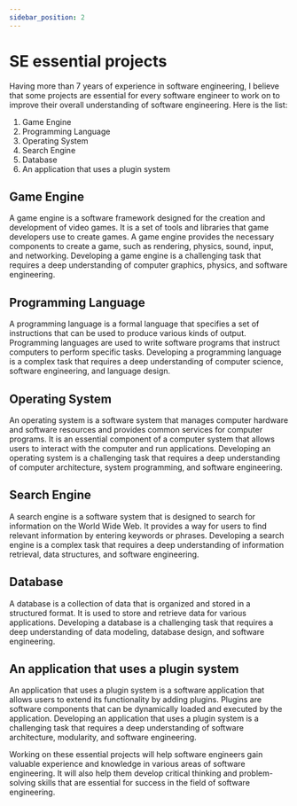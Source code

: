 ```yaml
---
sidebar_position: 2
---
```


# SE essential projects

Having more than 7 years of experience in software engineering, I believe that some projects are essential for every software engineer to work on to improve their overall understanding of software engineering. Here is the list:

1. Game Engine
2. Programming Language
3. Operating System
4. Search Engine
5. Database
6. An application that uses a plugin system

## Game Engine

A game engine is a software framework designed for the creation and development of video games. It is a set of tools and libraries that game developers use to create games. A game engine provides the necessary components to create a game, such as rendering, physics, sound, input, and networking. Developing a game engine is a challenging task that requires a deep understanding of computer graphics, physics, and software engineering.

## Programming Language

A programming language is a formal language that specifies a set of instructions that can be used to produce various kinds of output. Programming languages are used to write software programs that instruct computers to perform specific tasks. Developing a programming language is a complex task that requires a deep understanding of computer science, software engineering, and language design.

## Operating System

An operating system is a software system that manages computer hardware and software resources and provides common services for computer programs. It is an essential component of a computer system that allows users to interact with the computer and run applications. Developing an operating system is a challenging task that requires a deep understanding of computer architecture, system programming, and software engineering.

## Search Engine

A search engine is a software system that is designed to search for information on the World Wide Web. It provides a way for users to find relevant information by entering keywords or phrases. Developing a search engine is a complex task that requires a deep understanding of information retrieval, data structures, and software engineering.

## Database

A database is a collection of data that is organized and stored in a structured format. It is used to store and retrieve data for various applications. Developing a database is a challenging task that requires a deep understanding of data modeling, database design, and software engineering.

## An application that uses a plugin system

An application that uses a plugin system is a software application that allows users to extend its functionality by adding plugins. Plugins are software components that can be dynamically loaded and executed by the application. Developing an application that uses a plugin system is a challenging task that requires a deep understanding of software architecture, modularity, and software engineering.

Working on these essential projects will help software engineers gain valuable experience and knowledge in various areas of software engineering. It will also help them develop critical thinking and problem-solving skills that are essential for success in the field of software engineering.
